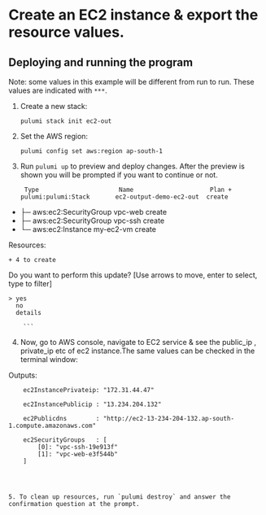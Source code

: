 

# Create an EC2 instance & export the resource values. 

## Deploying and running the program

Note: some values in this example will be different from run to run.  These values are indicated
with `***`.

1. Create a new stack:

    ```
    pulumi stack init ec2-out

    ```

2. Set the AWS region:

    ```
    pulumi config set aws:region ap-south-1

    ```

3. Run `pulumi up` to preview and deploy changes.  After the preview is shown you will be
    prompted if you want to continue or not.

    ```  
     Type                      Name                     Plan +   pulumi:pulumi:Stack       ec2-output-demo-ec2-out  create
 +   ├─ aws:ec2:SecurityGroup  vpc-web                  create
 +   ├─ aws:ec2:SecurityGroup  vpc-ssh                  create
 +   └─ aws:ec2:Instance       my-ec2-vm                create

Resources:

    + 4 to create

Do you want to perform this update?  [Use arrows to move, enter to select, type to filter]
```
> yes
  no
  details

    ```
```
4. Now, go to AWS console, navigate to EC2 service & see the public_ip , private_ip etc of ec2 instance.The same values can be checked in the terminal window:

Outputs:
```
    ec2InstancePrivateip: "172.31.44.47"

    ec2InstancePublicip : "13.234.204.132"

    ec2Publicdns        : "http://ec2-13-234-204-132.ap-south-1.compute.amazonaws.com"

    ec2SecurityGroups   : [
        [0]: "vpc-ssh-19e913f"
        [1]: "vpc-web-e3f544b"
    ]
```
```



5. To clean up resources, run `pulumi destroy` and answer the confirmation question at the prompt.
